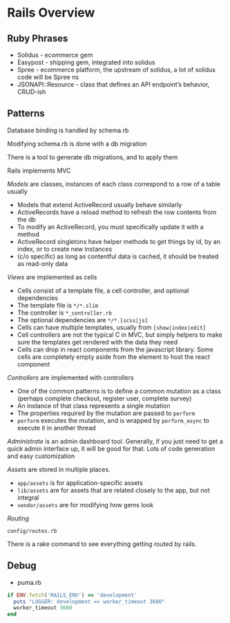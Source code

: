 # Rails Overview
## Ruby Phrases
* Solidus - ecommerce gem
* Easypost - shipping gem, integrated into solidus
* Spree - ecommerce platform, the upstream of solidus, a lot of solidus code will be Spree ns
* JSONAPI::Resource - class that defines an API endpoint’s behavior, CRUD-ish

## Patterns
Database binding is handled by schema.rb

Modifying schema.rb is done with a db migration

There is a tool to generate db migrations, and to apply them

Rails implements MVC

*Models* are classes, instances of each class correspond to a row of a table usually
* Models that extend ActiveRecord usually behave similarly
* ActiveRecords have a reload method to refresh the row contents from the db
* To modify an ActiveRecord, you must specifically update it with a method
* ActiveRecord singletons have helper methods to get things by id, by an index, or to create new instances
* (c/o specific) as long as contentful data is cached, it should be treated as read-only data

*Views* are implemented as cells
* Cells consist of a template file, a cell controller, and optional dependencies
* The template file is `*/*.slim`
* The controller is `*_controller.rb`
* The optional dependencies are `*/*.[scss|js]`
* Cells can have multiple templates, usually from `[show|index|edit]`
* Cell controllers are not the typical C in MVC, but simply helpers to make sure the templates get rendered with the data they need
* Cells can drop in react components from the javascript library. Some cells are completely empty aside from the element to host the react component

*Controllers* are implemented with controllers

* One of the common patterns is to define a common mutation as a class (perhaps complete checkout, register user, complete survey)
* An instance of that class represents a single mutation
* The properties required by the mutation are passed to `perform`
* `perform` executes the mutation, and is wrapped by `perform_async` to execute it in another thread

*Administrate* is an admin dashboard tool.
Generally, if you just need to get a quick admin interface up, it will be good for that. Lots of code generation and easy customization

*Assets* are stored in multiple places.
* `app/assets` is for application-specific assets
* `lib/assets` are for assets that are related closely to the app, but not integral
* `vendor/assets` are for modifying how gems look

*Routing*

`config/routes.rb`

There is a rake command to see everything getting routed by rails.

## Debug
* puma.rb
```ruby
if ENV.fetch('RAILS_ENV') == 'development'
  puts "LOGGER: development => worker_timeout 3600"
  worker_timeout 3600
end
```
